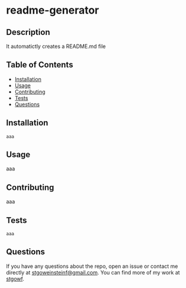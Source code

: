 
# readme-generator

## Description
It automatictly creates a README.md file

## Table of Contents
- [Installation](#installation)
- [Usage](#usage)
- [Contributing](#contributing)
- [Tests](#tests)
- [Questions](#questions)

## Installation
```
aaa
```

## Usage
aaa

## Contributing
aaa

## Tests
```
aaa
```

## Questions
If you have any questions about the repo, open an issue or contact me directly at [stgoweinsteinf@gmail.com](mailto:stgoweinsteinf@gmail.com).
You can find more of my work at [stgowf](https://github.com/stgowf/).
